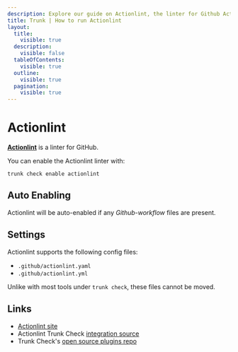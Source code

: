 ```yaml
---
description: Explore our guide on Actionlint, the linter for Github Actions. Learn about its features, installation, and configuration.
title: Trunk | How to run Actionlint
layout:
  title:
    visible: true
  description:
    visible: false
  tableOfContents:
    visible: true
  outline:
    visible: true
  pagination:
    visible: true
---
```


# Actionlint

[**Actionlint**](https://github.com/rhysd/actionlint) is a linter for GitHub.

You can enable the Actionlint linter with:

```shell
trunk check enable actionlint
```

## Auto Enabling

Actionlint will be auto-enabled if any *Github-workflow* files are present.

## Settings

Actionlint supports the following config files:
* `.github/actionlint.yaml`
* `.github/actionlint.yml`

Unlike with most tools under `trunk check`, these files cannot be moved.




## Links

- [Actionlint site](https://github.com/rhysd/actionlint)
- Actionlint Trunk Check [integration source](https://github.com/trunk-io/plugins/tree/main/linters/actionlint)
- Trunk Check's [open source plugins repo](https://github.com/trunk-io/plugins/tree/main)
